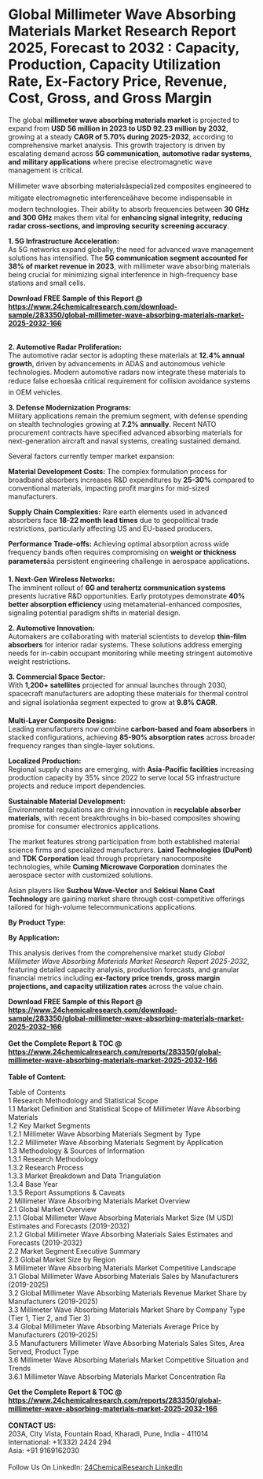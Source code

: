 <h1>Global Millimeter Wave Absorbing Materials Market Research Report 2025, Forecast to 2032 : Capacity, Production, Capacity Utilization Rate, Ex-Factory Price, Revenue, Cost, Gross, and Gross Margin</h1><p>The global <strong>millimeter wave absorbing materials market</strong> is projected to expand from <strong>USD 56 million in 2023 to USD 92.23 million by 2032</strong>, growing at a steady <strong>CAGR of 5.70% during 2025-2032</strong>, according to comprehensive market analysis. This growth trajectory is driven by escalating demand across <strong>5G communication, automotive radar systems, and military applications</strong> where precise electromagnetic wave management is critical.</p><p>Millimeter wave absorbing materialsâspecialized composites engineered to mitigate electromagnetic interferenceâhave become indispensable in modern technologies. Their ability to absorb frequencies between <strong>30 GHz and 300 GHz</strong> makes them vital for <strong>enhancing signal integrity, reducing radar cross-sections, and improving security screening accuracy</strong>.</p><p><strong>1. 5G Infrastructure Acceleration:</strong><br>
As 5G networks expand globally, the need for advanced wave management solutions has intensified. The <strong>5G communication segment accounted for 38% of market revenue in 2023</strong>, with millimeter wave absorbing materials being crucial for minimizing signal interference in high-frequency base stations and small cells.</p><div><b>Download FREE Sample of this Report @ 
            <a href="https://www.24chemicalresearch.com/download-sample/283350/global-millimeter-wave-absorbing-materials-market-2025-2032-166">
            https://www.24chemicalresearch.com/download-sample/283350/global-millimeter-wave-absorbing-materials-market-2025-2032-166</a></b></div><br><p><strong>2. Automotive Radar Proliferation:</strong><br>
The automotive radar sector is adopting these materials at <strong>12.4% annual growth</strong>, driven by advancements in ADAS and autonomous vehicle technologies. Modern automotive radars now integrate these materials to reduce false echoesâa critical requirement for collision avoidance systems in OEM vehicles.</p><p><strong>3. Defense Modernization Programs:</strong><br>
Military applications remain the premium segment, with defense spending on stealth technologies growing at <strong>7.2% annually</strong>. Recent NATO procurement contracts have specified advanced absorbing materials for next-generation aircraft and naval systems, creating sustained demand.</p><p>Several factors currently temper market expansion:</p><p><strong>Material Development Costs:</strong> The complex formulation process for broadband absorbers increases R&amp;D expenditures by <strong>25-30%</strong> compared to conventional materials, impacting profit margins for mid-sized manufacturers.</p><p><strong>Supply Chain Complexities:</strong> Rare earth elements used in advanced absorbers face <strong>18-22 month lead times</strong> due to geopolitical trade restrictions, particularly affecting US and EU-based producers.</p><p><strong>Performance Trade-offs:</strong> Achieving optimal absorption across wide frequency bands often requires compromising on <strong>weight or thickness parameters</strong>âa persistent engineering challenge in aerospace applications.</p><p><strong>1. Next-Gen Wireless Networks:</strong><br>
The imminent rollout of <strong>6G and terahertz communication systems</strong> presents lucrative R&amp;D opportunities. Early prototypes demonstrate <strong>40% better absorption efficiency</strong> using metamaterial-enhanced composites, signaling potential paradigm shifts in material design.</p><p><strong>2. Automotive Innovation:</strong><br>
Automakers are collaborating with material scientists to develop <strong>thin-film absorbers</strong> for interior radar systems. These solutions address emerging needs for in-cabin occupant monitoring while meeting stringent automotive weight restrictions.</p><p><strong>3. Commercial Space Sector:</strong><br>
With <strong>1,200+ satellites</strong> projected for annual launches through 2030, spacecraft manufacturers are adopting these materials for thermal control and signal isolationâa segment expected to grow at <strong>9.8% CAGR</strong>.</p><p><strong>Multi-Layer Composite Designs:</strong><br>
	Leading manufacturers now combine <strong>carbon-based and foam absorbers</strong> in stacked configurations, achieving <strong>85-90% absorption rates</strong> across broader frequency ranges than single-layer solutions.</p><p><strong>Localized Production:</strong><br>
	Regional supply chains are emerging, with <strong>Asia-Pacific facilities</strong> increasing production capacity by 35% since 2022 to serve local 5G infrastructure projects and reduce import dependencies.</p><p><strong>Sustainable Material Development:</strong><br>
	Environmental regulations are driving innovation in <strong>recyclable absorber materials</strong>, with recent breakthroughs in bio-based composites showing promise for consumer electronics applications.</p><p>The market features strong participation from both established material science firms and specialized manufacturers. <strong>Laird Technologies (DuPont)</strong> and <strong>TDK Corporation</strong> lead through proprietary nanocomposite technologies, while <strong>Cuming Microwave Corporation</strong> dominates the aerospace sector with customized solutions.</p><p>Asian players like <strong>Suzhou Wave-Vector</strong> and <strong>Sekisui Nano Coat Technology</strong> are gaining market share through cost-competitive offerings tailored for high-volume telecommunications applications.</p><p><strong>By Product Type:</strong></p><p><strong>By Application:</strong></p><p>This analysis derives from the comprehensive market study <em>Global Millimeter Wave Absorbing Materials Market Research Report 2025-2032</em>, featuring detailed capacity analysis, production forecasts, and granular financial metrics including <strong>ex-factory price trends, gross margin projections, and capacity utilization rates</strong> across the value chain.</p><div><b>Download FREE Sample of this Report @ 
            <a href="https://www.24chemicalresearch.com/download-sample/283350/global-millimeter-wave-absorbing-materials-market-2025-2032-166">
            https://www.24chemicalresearch.com/download-sample/283350/global-millimeter-wave-absorbing-materials-market-2025-2032-166</a></b></div><br><div><b>Get the Complete Report & TOC @ 
            <a href="https://www.24chemicalresearch.com/reports/283350/global-millimeter-wave-absorbing-materials-market-2025-2032-166">
            https://www.24chemicalresearch.com/reports/283350/global-millimeter-wave-absorbing-materials-market-2025-2032-166</a></b></div><br>
            <b>Table of Content:</b><p>Table of Contents<br />
1 Research Methodology and Statistical Scope<br />
1.1 Market Definition and Statistical Scope of Millimeter Wave Absorbing Materials<br />
1.2 Key Market Segments<br />
1.2.1 Millimeter Wave Absorbing Materials Segment by Type<br />
1.2.2 Millimeter Wave Absorbing Materials Segment by Application<br />
1.3 Methodology & Sources of Information<br />
1.3.1 Research Methodology<br />
1.3.2 Research Process<br />
1.3.3 Market Breakdown and Data Triangulation<br />
1.3.4 Base Year<br />
1.3.5 Report Assumptions & Caveats<br />
2 Millimeter Wave Absorbing Materials Market Overview<br />
2.1 Global Market Overview<br />
2.1.1 Global Millimeter Wave Absorbing Materials Market Size (M USD) Estimates and Forecasts (2019-2032)<br />
2.1.2 Global Millimeter Wave Absorbing Materials Sales Estimates and Forecasts (2019-2032)<br />
2.2 Market Segment Executive Summary<br />
2.3 Global Market Size by Region<br />
3 Millimeter Wave Absorbing Materials Market Competitive Landscape<br />
3.1 Global Millimeter Wave Absorbing Materials Sales by Manufacturers (2019-2025)<br />
3.2 Global Millimeter Wave Absorbing Materials Revenue Market Share by Manufacturers (2019-2025)<br />
3.3 Millimeter Wave Absorbing Materials Market Share by Company Type (Tier 1, Tier 2, and Tier 3)<br />
3.4 Global Millimeter Wave Absorbing Materials Average Price by Manufacturers (2019-2025)<br />
3.5 Manufacturers Millimeter Wave Absorbing Materials Sales Sites, Area Served, Product Type<br />
3.6 Millimeter Wave Absorbing Materials Market Competitive Situation and Trends<br />
3.6.1 Millimeter Wave Absorbing Materials Market Concentration Ra</p><div><b>Get the Complete Report & TOC @ 
            <a href="https://www.24chemicalresearch.com/reports/283350/global-millimeter-wave-absorbing-materials-market-2025-2032-166">
            https://www.24chemicalresearch.com/reports/283350/global-millimeter-wave-absorbing-materials-market-2025-2032-166</a></b></div><br><b>CONTACT US:</b><br>
            203A, City Vista, Fountain Road, Kharadi, Pune, India - 411014<br>
            International: +1(332) 2424 294<br>
            Asia: +91 9169162030 <br><br>
            Follow Us On LinkedIn: <a href="https://www.linkedin.com/company/24chemicalresearch/">24ChemicalResearch LinkedIn</a>